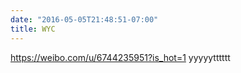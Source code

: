 ```yaml
---
date: "2016-05-05T21:48:51-07:00"
title: WYC
---
```


https://weibo.com/u/6744235951?is_hot=1
yyyyytttttt